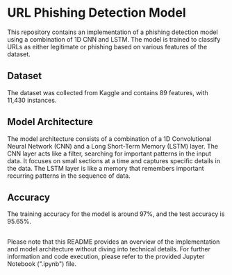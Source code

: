 # URL Phishing Detection Model
This repository contains an implementation of a phishing detection model using a combination of 1D CNN and LSTM. The model is trained to classify URLs as either legitimate or phishing based on various features of the dataset.

## Dataset
The dataset was collected from Kaggle and contains 89 features, with 11,430 instances.

## Model Architecture
The model architecture consists of a combination of a 1D Convolutional Neural Network (CNN) and a Long Short-Term Memory (LSTM) layer. The CNN layer acts like a filter, searching for important patterns in the input data. It focuses on small sections at a time and captures specific details in the data. The LSTM layer is like a memory that remembers important recurring patterns in the sequence of data.

## Accuracy
The training accuracy for the model is around 97%, and the test accuracy is 95.65%.

##
Please note that this README provides an overview of the implementation and model architecture without diving into technical details. For further information and code execution, please refer to the provided Jupyter Notebook (".ipynb") file.